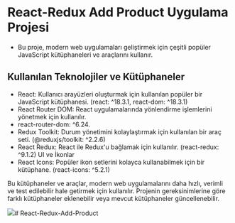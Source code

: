 # React-Redux Add Product Uygulama Projesi 


- Bu proje, modern web uygulamaları geliştirmek için çeşitli popüler JavaScript kütüphaneleri ve araçlarını kullanır.

 ## Kullanılan Teknolojiler ve Kütüphaneler

- React: Kullanıcı arayüzleri oluşturmak için kullanılan popüler bir JavaScript kütüphanesi. (react: ^18.3.1, react-dom: ^18.3.1)
- React Router DOM: React uygulamalarında yönlendirme işlemlerini yönetmek için kullanılır. 
- react-router-dom: ^6.24.
- Redux Toolkit: Durum yönetimini kolaylaştırmak için kullanılan bir araç seti. (@reduxjs/toolkit: ^2.2.6)
- React Redux: React ile Redux'u bağlamak için kullanılır. (react-redux: ^9.1.2)
UI ve İkonlar
- React Icons: Popüler ikon setlerini kolayca kullanabilmek için bir kütüphane. (react-icons: ^5.2.1)


Bu kütüphaneler ve araçlar, modern web uygulamalarını daha hızlı, verimli ve test edilebilir hale getirmek için kullanılır. Projenin gereksinimlerine göre farklı kütüphaneler eklenebilir veya mevcut kütüphaneler güncellenebilir.


<img src='screen.' /># React-Redux-Add-Product
